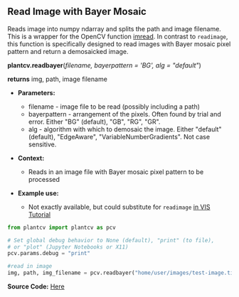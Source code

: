 ## Read Image with Bayer Mosaic

Reads image into numpy ndarray and splits the path and image filename. This is a wrapper for the OpenCV function [imread](http://docs.opencv.org/modules/highgui/doc/reading_and_writing_images_and_video.html). In contrast to `readimage`, this function is specifically designed to read images with Bayer mosaic pixel pattern and return a demosaicked image.

**plantcv.readbayer**(*filename, bayerpattern = 'BG', alg = "default"*)

**returns** img, path, image filename

- **Parameters:**
    - filename - image file to be read (possibly including a path)
    - bayerpattern  - arrangement of the pixels. Often found by trial and error. Either "BG" (default), "GB", "RG", "GR".
    - alg - algorithm with which to demosaic the image. Either "default" (default), "EdgeAware", "VariableNumberGradients". Not case sensitive.

- **Context:**
    - Reads in an image file with Bayer mosaic pixel pattern to be processed
- **Example use:**
    - Not exactly available, but could substitute for `readimage` [in VIS Tutorial](tutorials/vis_tutorial.md)

```python
from plantcv import plantcv as pcv      

# Set global debug behavior to None (default), "print" (to file), 
# or "plot" (Jupyter Notebooks or X11)
pcv.params.debug = "print"

#read in image
img, path, img_filename = pcv.readbayer("home/user/images/test-image.tiff")

```

**Source Code:** [Here](https://github.com/danforthcenter/plantcv/blob/main/plantcv/plantcv/readbayer.py)
